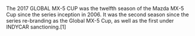 The 2017 GLOBAL MX-5 CUP was the twelfth season of the Mazda MX-5 Cup since the series inception in 2006. It was the second season since the series re-branding as the Global MX-5 Cup, as well as the first under INDYCAR sanctioning.[1]
